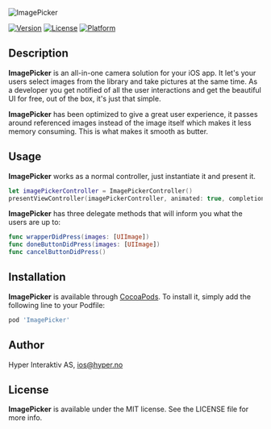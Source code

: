 ![ImagePicker](https://github.com/hyperoslo/ImagePicker/blob/master/Resources/ImagePickerPresentation.png)

[![Version](https://img.shields.io/cocoapods/v/ImagePicker.svg?style=flat)](http://cocoadocs.org/docsets/ImagePicker)
[![License](https://img.shields.io/cocoapods/l/ImagePicker.svg?style=flat)](http://cocoadocs.org/docsets/ImagePicker)
[![Platform](https://img.shields.io/cocoapods/p/ImagePicker.svg?style=flat)](http://cocoadocs.org/docsets/ImagePicker)

## Description

**ImagePicker** is an all-in-one camera solution for your iOS app. It let's your users select images from the library and take pictures at the same time. As a developer you get notified of all the user interactions and get the beautiful UI for free, out of the box, it's just that simple.

**ImagePicker** has been optimized to give a great user experience, it passes around referenced images instead of the image itself which makes it less memory consuming. This is what makes it smooth as butter.

## Usage

**ImagePicker** works as a normal controller, just instantiate it and present it.

```swift
let imagePickerController = ImagePickerController()
presentViewController(imagePickerController, animated: true, completion: nil)
```

**ImagePicker** has three delegate methods that will inform you what the users are up to:

```swift
func wrapperDidPress(images: [UIImage])
func doneButtonDidPress(images: [UIImage])
func cancelButtonDidPress()
```

## Installation

**ImagePicker** is available through [CocoaPods](http://cocoapods.org). To install
it, simply add the following line to your Podfile:

```ruby
pod 'ImagePicker'
```

## Author

Hyper Interaktiv AS, ios@hyper.no

## License

**ImagePicker** is available under the MIT license. See the LICENSE file for more info.
